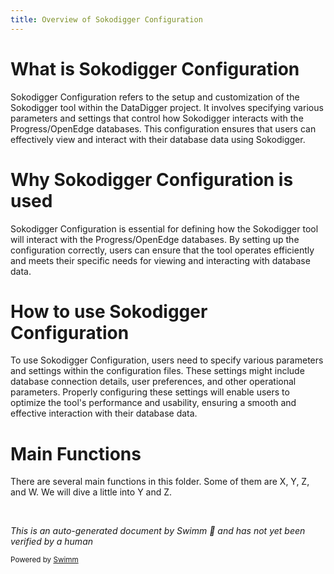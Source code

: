 ```yaml
---
title: Overview of Sokodigger Configuration
---
```

# What is Sokodigger Configuration

Sokodigger Configuration refers to the setup and customization of the Sokodigger tool within the DataDigger project. It involves specifying various parameters and settings that control how Sokodigger interacts with the Progress/OpenEdge databases. This configuration ensures that users can effectively view and interact with their database data using Sokodigger.

# Why Sokodigger Configuration is used

Sokodigger Configuration is essential for defining how the Sokodigger tool will interact with the Progress/OpenEdge databases. By setting up the configuration correctly, users can ensure that the tool operates efficiently and meets their specific needs for viewing and interacting with database data.

# How to use Sokodigger Configuration

To use Sokodigger Configuration, users need to specify various parameters and settings within the configuration files. These settings might include database connection details, user preferences, and other operational parameters. Properly configuring these settings will enable users to optimize the tool's performance and usability, ensuring a smooth and effective interaction with their database data.

# Main Functions

There are several main functions in this folder. Some of them are X, Y, Z, and W. We will dive a little into Y and Z.

&nbsp;

*This is an auto-generated document by Swimm 🌊 and has not yet been verified by a human*

<SwmMeta version="3.0.0" repo-id="Z2l0aHViJTNBJTNBRGF0YURpZ2dlciUzQSUzQVBBUFA5Mg==" repo-name="DataDigger"><sup>Powered by [Swimm](/)</sup></SwmMeta>
